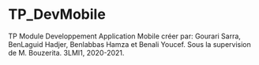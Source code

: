 # TP_DevMobile
TP Module Developpement Application Mobile créer par: Gourari Sarra, BenLaguid Hadjer, Benlabbas Hamza et Benali Youcef.
Sous la supervision de M. Bouzerita.
3LMI1, 2020-2021.

